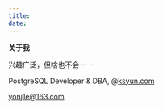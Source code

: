 ```yaml
---
title: 
date: 
---
```



**关于我**

兴趣广泛，但啥也不会 ··· ···

PostgreSQL Developer & DBA, @[ksyun.com](https://www.ksyun.com/)

[yonj1e@163.com](mailto:yonj1e@163.com)

